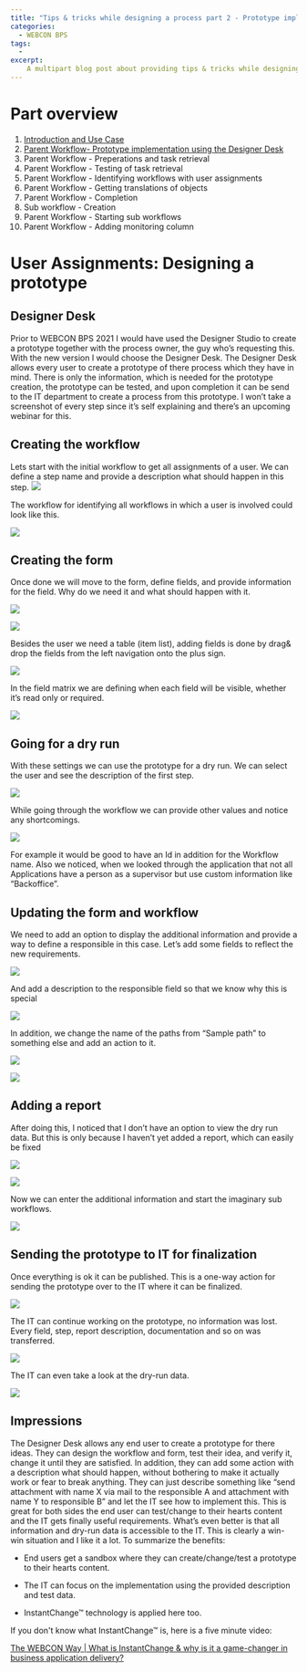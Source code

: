 ```yaml
---
title: "Tips & tricks while designing a process part 2 - Prototype implementation via Designer Desk"
categories:
  - WEBCON BPS
tags:
  -   
excerpt:
    A multipart blog post about providing tips & tricks while designing a WEBCON BPS process.
---
```



# Part overview
1. [Introduction and Use Case](/posts/2021/02/01/tips-and-tricks-process-design-part-1)
2. [Parent Workflow- Prototype implementation using the Designer Desk](/posts/2021/02/08/tips-and-tricks-process-design-part-2)
3. Parent Workflow - Preperations and task retrieval
4. Parent Workflow - Testing of task retrieval
5. Parent Workflow - Identifying workflows with user assignments
6. Parent Workflow - Getting translations of objects
7. Parent Workflow - Completion
8. Sub workflow - Creation 
9. Parent Workflow - Starting sub workflows
10. Parent Workflow - Adding monitoring column

# User Assignments: Designing a prototype

## Designer Desk

Prior to WEBCON BPS 2021 I would have used the Designer Studio to create a
prototype together with the process owner, the guy who’s requesting this. With
the new version I would choose the Designer Desk. The Designer Desk allows every
user to create a prototype of there process which they have in mind. There is
only the information, which is needed for the prototype creation, the prototype
can be tested, and upon completion it can be send to the IT department to create
a process from this prototype. I won’t take a screenshot of every step since
it’s self explaining and there’s an upcoming webinar for this.

## Creating the workflow

Lets start with the initial workflow to get all assignments of a user. We can
define a step name and provide a description what should happen in this step.
![](/assets/images/posts/tips-and-tricks-process-design/9092de44ddde237ad18da9ecc2aa413d.png)

The workflow for identifying all workflows in which a user is involved could
look like this.

![](/assets/images/posts/tips-and-tricks-process-design/2aa80e53cb00ebfce08b0a344cadb2de.png)

## Creating the form

Once done we will move to the form, define fields, and provide information for
the field. Why do we need it and what should happen with it.

![](/assets/images/posts/tips-and-tricks-process-design/6b89fda0613ebb419a3c4cbe1af528d1.png)

![](/assets/images/posts/tips-and-tricks-process-design/d6c37b764a739f716dfcfffb8a81f425.png)

Besides the user we need a table (item list), adding fields is done by drag&
drop the fields from the left navigation onto the plus sign.

![](/assets/images/posts/tips-and-tricks-process-design/3089a8fd71e09e70589780b5d0cf8958.png)

In the field matrix we are defining when each field will be visible, whether
it’s read only or required.

![](/assets/images/posts/tips-and-tricks-process-design/6a909a1d1429d65a226eefb2838938ab.png)

## Going for a dry run

With these settings we can use the prototype for a dry run. We can select the
user and see the description of the first step.

![](/assets/images/posts/tips-and-tricks-process-design/f7c5adc0abff5aaa40777274ac588e43.png)

While going through the workflow we can provide other values and notice any
shortcomings.

![](/assets/images/posts/tips-and-tricks-process-design/fe1435a674aba314bca4c0d3f82c1e3a.png)

For example it would be good to have an Id in addition for the Workflow name.
Also we noticed, when we looked through the application that not all
Applications have a person as a supervisor but use custom information like
“Backoffice”.

## Updating the form and workflow

We need to add an option to display the additional information and provide a way
to define a responsible in this case. Let’s add some fields to reflect the new
requirements.

![](/assets/images/posts/tips-and-tricks-process-design/4e3483580dbf3b8efad13afb1ed6079e.png)

And add a description to the responsible field so that we know why this is
special

![](/assets/images/posts/tips-and-tricks-process-design/649098c7fdb4f1e24f6cb4204b696b26.png)

In addition, we change the name of the paths from “Sample path” to something
else and add an action to it.

![](/assets/images/posts/tips-and-tricks-process-design/c83aec0a3bac5d6a75ad8f3df2e09ff7.png)

![](/assets/images/posts/tips-and-tricks-process-design/480a347c752f8c50f4a7cb853308b8a4.png)

## Adding a report

After doing this, I noticed that I don’t have an option to view the dry run
data. But this is only because I haven’t yet added a report, which can easily be
fixed

![](/assets/images/posts/tips-and-tricks-process-design/13d510b21a6cb57954a768fd352d35a6.png)

![](/assets/images/posts/tips-and-tricks-process-design/df34cb6365a81f0ca739a4dff8046f33.png)

Now we can enter the additional information and start the imaginary sub
workflows.

![](/assets/images/posts/tips-and-tricks-process-design/b1cd6e530e57dbffb08e880ab5755738.png)

## Sending the prototype to IT for finalization

Once everything is ok it can be published. This is a one-way action for sending
the prototype over to the IT where it can be finalized.

![](/assets/images/posts/tips-and-tricks-process-design/24dbf27b4a521abe1ed2cb606e6d34f4.png)

The IT can continue working on the prototype, no information was lost. Every
field, step, report description, documentation and so on was transferred.

![](/assets/images/posts/tips-and-tricks-process-design/8fe1f72ed5ab3e59aaa3b12c7b91be30.png)

The IT can even take a look at the dry-run data.

![](/assets/images/posts/tips-and-tricks-process-design/ed75a9cbd9e0d0cb6680588367b376b2.png)

## Impressions

The Designer Desk allows any end user to create a prototype for there ideas.
They can design the workflow and form, test their idea, and verify it, change it
until they are satisfied. In addition, they can add some action with a
description what should happen, without bothering to make it actually work or
fear to break anything. They can just describe something like “send attachment
with name X via mail to the responsible A and attachment with name Y to
responsible B” and let the IT see how to implement this. This is great for both
sides the end user can test/change to their hearts content and the IT gets
finally useful requirements. What’s even better is that all information and
dry-run data is accessible to the IT. This is clearly a win-win situation and I
like it a lot. To summarize the benefits:

-   End users get a sandbox where they can create/change/test a prototype to
    their hearts content.

-   The IT can focus on the implementation using the provided description and
    test data.

-   InstantChange™ technology is applied here too.

If you don't know what InstantChange™ is, here is a five minute video:

[The WEBCON Way \| What is InstantChange & why is it a game-changer in business application delivery?](https://www.youtube.com/watch?v=wAwxyiHI1yw)

